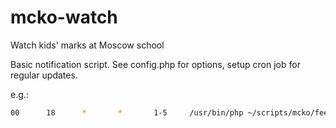 mcko-watch
==========

Watch kids' marks at Moscow school

Basic notification script. See config.php for options, setup cron job for regular updates.

e.g.:
```bash
00      18      *       *       1-5     /usr/bin/php ~/scripts/mcko/feed.php
```
